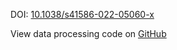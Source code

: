 DOI: [10.1038/s41586-022-05060-x](https://doi.org/10.1038/s41586-022-05060-x)

View data processing code on [GitHub](https://github.com/vitessce/vitessce-python/tree/main/demos/kuppe-2022)
